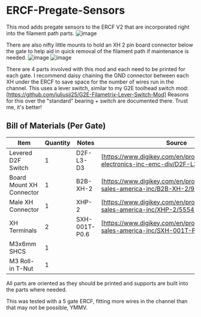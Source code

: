 # ERCF-Pregate-Sensors

This mod adds pregate sensors to the ERCF V2 that are incorporated right into the filament path parts. 
![image](https://github.com/juliusjj25/ERCF-Pregate-Sensors/assets/118471600/bbdb6755-35dd-410e-bb5e-a3d932e86dfc)

There are also nifty little mounts to hold an XH 2 pin board connector below the gate to help aid in quick removal of the filament path if maintenance is needed. 
![image](https://github.com/juliusjj25/ERCF-Pregate-Sensors/assets/118471600/0ae9d9a2-1584-46cb-bfb0-7e9efcfab5b4)
![image](https://github.com/juliusjj25/ERCF-Pregate-Sensors/assets/118471600/a5977b3d-ab2e-4c6b-9ccd-1bd33e6e6ea4)

There are 4 parts involved with this mod and each need to be printed for each gate. I recommend daisy chaining the GND connector between each XH under the ERCF to save space for the number of wires run in the channel. This uses a lever switch, similar to my G2E toolhead switch mod: [https://github.com/juliusjj25/G2E-Filametrix-Lever-Switch-Mod] Reasons for this over the "standard" bearing + switch are documented there. Trust me, it's better!

## Bill of Materials (Per Gate)
| Item                      | Quantity | Notes                                      | Source                                                              |
| ------------------------- | -------- | ---------------- | --------------------------------------------------------------------------------------------- |
| Levered D2F Switch        | 1        | D2F-L3-D3        | [https://www.digikey.com/en/products/detail/omron-electronics-inc-emc-div/D2F-L3-D3/6071977]  |
| Board Mount XH Connector  | 1        | B2B-XH-2         | [https://www.digikey.com/en/products/detail/jst-sales-america-inc/B2B-XH-2/9960900]           |
| Male XH Connector         | 1        | XHP-2            | [https://www.digikey.com/en/products/detail/jst-sales-america-inc/XHP-2/555485]               |
| XH Terminals              | 2        | SXH-001T-P0.6    | [https://www.digikey.com/en/products/detail/jst-sales-america-inc/SXH-001T-P0-6/527371]       |
| M3x6mm SHCS               | 1        |                  |                                                                                               |
| M3 Roll-in T-Nut          | 1        |                  |                                                                                               |

All parts are oriented as they should be printed and supports are built into the parts where needed. 

This was tested with a 5 gate ERCF, fitting more wires in the channel than that may not be possible, YMMV.
